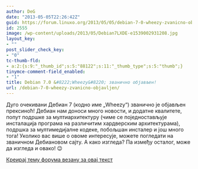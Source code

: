 ```yaml
---
author: DeG
date: "2013-05-05T22:26:42Z"
guid: https://forum.linuxo.org/2013/05/05/debian-7-0-wheezy-zvanicno-objavljen/
id: 2555
image: /wp-content/uploads/2013/05/Debian7LXDE-e1539002931208.jpg
layout_key:
- ""
post_slider_check_key:
- "0"
tc-thumb-fld:
- a:2:{s:9:"_thumb_id";s:5:"88122";s:11:"_thumb_type";s:5:"thumb";}
tinymce-comment-field_enabled:
- "1"
title: Debian 7.0 &#8222;Wheezy&#8220; званично објављен!
url: /debian-7-0-wheezy-zvanicno-objavljen/
---
```

Дуго очекивани Дебиан 7 (кодно име &#8222;Wheezy&#8220;) званично је објављен прексиноћ! Дебиан нам доноси много новости, и додатне квалитете, попут подршке за мултиархитектуру (чиме се поједностављује инсталација програма на различитим хардверским архитектурама), подршка за мултимедијалне кодеке, побољшан инсталер и још много тога! Уколико вас више о овоме интересује, можете погледати на званичном Дебиановом сајту. А како изгледа? Па између осталог, може да изгледа и овако! 😉

[Креирај тему форума везану за овај текст](https://linuxo.org/nova-tema-na-forumu/?se_pid=2555)
